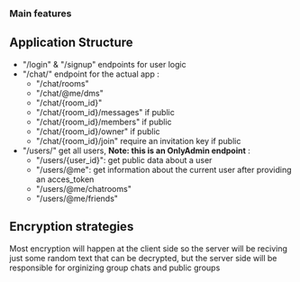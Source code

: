 ### Main features

## Application Structure

- "/login" & "/signup" endpoints for user logic
- "/chat/" endpoint for the actual app :
    - "/chat/rooms"
    - "/chat/@me/dms" 
    - "/chat/{room_id}"
    - "/chat/{room_id}/messages" if public
    - "/chat/{room_id}/members" if public
    - "/chat/{room_id}/owner" if public
    - "/chat/{room_id}/join" require an invitation key if public
- "/users/" get all users, **Note: this is an OnlyAdmin endpoint** :
    - "/users/{user_id}": get public data about a user 
    - "/users/@me": get information about the current user after providing an acces_token
    - "/users/@me/chatrooms"
    - "/users/@me/friends" 

## Encryption strategies
Most encryption will happen at the client side so the server will be reciving just some random text that can be decrypted, but the server side will be 
responsible for orginizing group chats and public groups  